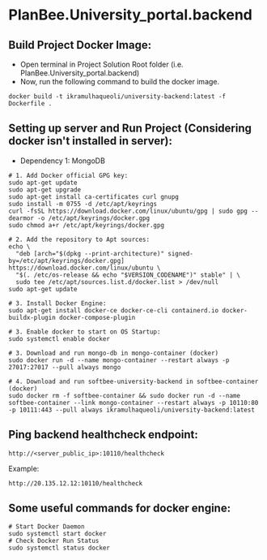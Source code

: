 # PlanBee.University_portal.backend

## Build Project Docker Image:
* Open terminal in Project Solution Root folder (i.e. PlanBee.University_portal.backend)
* Now, run the following command to build the docker image.
```console
docker build -t ikramulhaqueoli/university-backend:latest -f Dockerfile .
```
## Setting up server and Run Project (Considering docker isn't installed in server):
* Dependency 1: MongoDB
```console
# 1. Add Docker official GPG key:
sudo apt-get update
sudo apt-get upgrade
sudo apt-get install ca-certificates curl gnupg
sudo install -m 0755 -d /etc/apt/keyrings
curl -fsSL https://download.docker.com/linux/ubuntu/gpg | sudo gpg --dearmor -o /etc/apt/keyrings/docker.gpg
sudo chmod a+r /etc/apt/keyrings/docker.gpg

# 2. Add the repository to Apt sources:
echo \
  "deb [arch="$(dpkg --print-architecture)" signed-by=/etc/apt/keyrings/docker.gpg] https://download.docker.com/linux/ubuntu \
  "$(. /etc/os-release && echo "$VERSION_CODENAME")" stable" | \
  sudo tee /etc/apt/sources.list.d/docker.list > /dev/null
sudo apt-get update

# 3. Install Docker Engine:
sudo apt-get install docker-ce docker-ce-cli containerd.io docker-buildx-plugin docker-compose-plugin

# 3. Enable docker to start on OS Startup:
sudo systemctl enable docker

# 3. Download and run mongo-db in mongo-container (docker)
sudo docker run -d --name mongo-container --restart always -p 27017:27017 --pull always mongo

# 4. Download and run softbee-university-backend in softbee-container (docker)
sudo docker rm -f softbee-container && sudo docker run -d --name softbee-container --link mongo-container --restart always -p 10110:80 -p 10111:443 --pull always ikramulhaqueoli/university-backend:latest
```
## Ping backend healthcheck endpoint:
```curl
http://<server_public_ip>:10110/healthcheck
```
Example:
```curl
http://20.135.12.12:10110/healthcheck
```
## Some useful commands for docker engine:
```console
# Start Docker Daemon
sudo systemctl start docker
# Check Docker Run Status
sudo systemctl status docker
```
